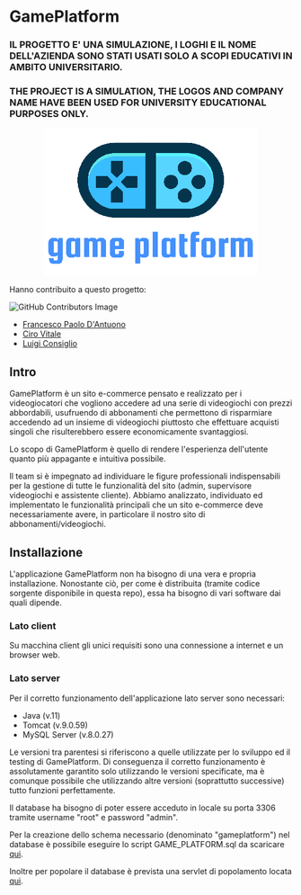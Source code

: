 # GamePlatform

### IL PROGETTO E' UNA SIMULAZIONE, I LOGHI E IL NOME DELL'AZIENDA SONO STATI USATI SOLO A SCOPI EDUCATIVI IN AMBITO UNIVERSITARIO.

### THE PROJECT IS A SIMULATION, THE LOGOS AND COMPANY NAME HAVE BEEN USED FOR UNIVERSITY EDUCATIONAL PURPOSES ONLY.

<p align="center"><img src="gamePlatformSite/src/main/webapp/img/icon/logo.png"></p>
Hanno contribuito a questo progetto: 

![GitHub Contributors Image](https://contrib.rocks/image?repo=CpDant/gamePlatform)

* [Francesco Paolo D'Antuono](https://github.com/CpDant)
* [Ciro Vitale](https://github.com/cirovitale)
* [Luigi Consiglio](https://github.com/luicons01)

## Intro

GamePlatform è un sito e-commerce pensato e realizzato per i videogiocatori che vogliono accedere ad una serie di videogiochi con prezzi abbordabili, usufruendo di abbonamenti
che permettono di risparmiare accedendo ad un insieme di videogiochi piuttosto che effettuare acquisti singoli che risulterebbero essere economicamente svantaggiosi.

Lo scopo di GamePlatform è quello di rendere l'esperienza dell'utente quanto più appagante e intuitiva possibile. 

Il team si è impegnato ad individuare le figure professionali indispensabili per la gestione di tutte le funzionalità del sito (admin, supervisore videogiochi e assistente cliente).
Abbiamo analizzato, individuato ed implementato le funzionalità principali che un sito e-commerce deve necessariamente avere, in particolare il nostro sito di abbonamenti/videogiochi.

## Installazione

L'applicazione GamePlatform non ha bisogno di una vera e propria installazione. Nonostante ciò, per come è
distribuita (tramite codice sorgente disponibile in questa repo), essa ha bisogno di vari software dai quali dipende.

### Lato client

Su macchina client gli unici requisiti sono una connessione a internet e un browser web.

### Lato server

Per il corretto funzionamento dell'applicazione lato server sono necessari:
* Java (v.11)
* Tomcat (v.9.0.59)
* MySQL Server (v.8.0.27)

Le versioni tra parentesi si riferiscono a quelle utilizzate per lo sviluppo ed il testing di GamePlatform. Di
conseguenza il corretto funzionamento è assolutamente garantito solo utilizzando le versioni specificate, ma è comunque
possibile che utilizzando altre versioni (soprattutto successive) tutto funzioni perfettamente.

Il database ha bisogno di poter essere acceduto in locale su porta 3306 tramite username "root" e password "admin".

Per la creazione dello schema necessario (denominato "gameplatform") nel database è possibile eseguire lo script GAME_PLATFORM.sql
da scaricare [qui](gamePlatformSite/db/GAME_PLATFORM.sql).

Inoltre per popolare il database è prevista una servlet di popolamento locata [qui](gamePlatformSite/src/main/java/it/unisa/gp/control/PopolamentoDBServlet.java).


